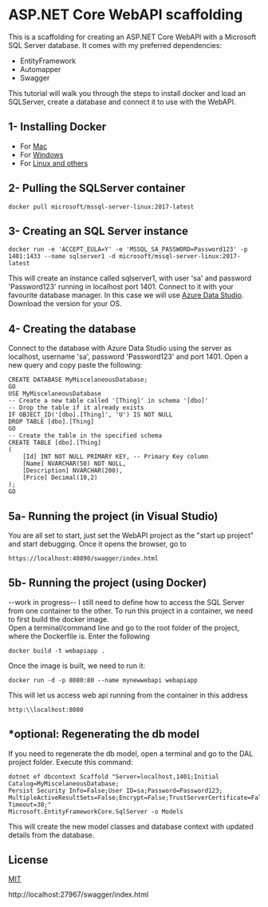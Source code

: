 ﻿# ASP.NET Core WebAPI scaffolding

This is a scaffolding for creating an ASP.NET Core WebAPI with a Microsoft SQL Server database. It comes with my preferred dependencies:
- EntityFramework
- Automapper
- Swagger

This tutorial will walk you through the steps to install docker and load an SQLServer, create a database and connect it to use with the WebAPI.

## 1- Installing Docker

- For [Mac](https://store.docker.com/editions/community/docker-ce-desktop-mac)
- For [Windows](https://hub.docker.com/editions/community/docker-ce-desktop-windows)
- For [Linux and others](https://hub.docker.com/search?q=&type=edition&offering=community)

## 2- Pulling the SQLServer container 
``` 
docker pull microsoft/mssql-server-linux:2017-latest
```

## 3- Creating an SQL Server instance 
```
docker run -e 'ACCEPT_EULA=Y' -e 'MSSQL_SA_PASSWORD=Password123' -p
1401:1433 --name sqlserver1 -d microsoft/mssql-server-linux:2017-latest
```
This will create an instance called sqlserver1, with user 'sa' and password 'Password123' running in localhost port 1401.
Connect to it with your favourite database manager. In this case we will use [Azure Data Studio](https://github.com/microsoft/azuredatastudio). Download the version for your OS.

## 4- Creating the database
Connect to the database with Azure Data Studio using the server as localhost, username 'sa', password 'Password123' and port 1401. 
Open a new query and copy paste the following:

```
CREATE DATABASE MyMiscelaneousDatabase;
GO
USE MyMiscelaneousDatabase
-- Create a new table called '[Thing]' in schema '[dbo]'
-- Drop the table if it already exists
IF OBJECT_ID('[dbo].[Thing]', 'U') IS NOT NULL
DROP TABLE [dbo].[Thing]
GO
-- Create the table in the specified schema
CREATE TABLE [dbo].[Thing]
(
    [Id] INT NOT NULL PRIMARY KEY, -- Primary Key column
    [Name] NVARCHAR(50) NOT NULL,
    [Description] NVARCHAR(200),
    [Price] Decimal(10,2)
);
GO
``` 

## 5a- Running the project (in Visual Studio)
You are all set to start, just set the WebAPI project as the "start up project" and start debugging.
Once it opens the browser, go to 
```
https://localhost:40890/swagger/index.html
```

## 5b- Running the project (using Docker)
--work in progress-- I still need to define how to access the SQL Server from one container to the other.
To run this project in a container, we need to first build the docker image.  
Open a terminal/command line and go to the root folder of the project, where the Dockerfile is.
Enter the following
```
docker build -t webapiapp .
```
Once the image is built, we need to run it:
```
docker run -d -p 8080:80 --name mynewwebapi webapiapp
```
This will let us access web api running from the container in this address
```
http:\\localhost:8080
```

## *optional: Regenerating the db model
If you need to regenerate the db model, open a terminal and go to the DAL project folder. Execute this command:
```
dotnet ef dbcontext Scaffold "Server=localhost,1401;Initial Catalog=MyMiscelaneousDatabase;
Persist Security Info=False;User ID=sa;Password=Password123;
MultipleActiveResultSets=False;Encrypt=False;TrustServerCertificate=False;Connection Timeout=30;"
Microsoft.EntityFrameworkCore.SqlServer -o Models
```
This will create the new model classes and database context with updated details from the database.

## License
[MIT](https://choosealicense.com/licenses/mit/)


http://localhost:27967/swagger/index.html
